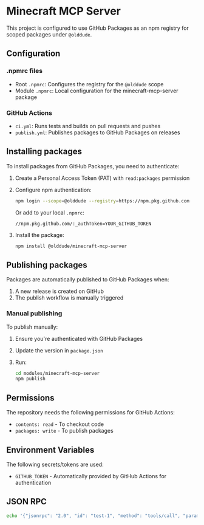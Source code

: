# Minecraft MCP Server

This project is configured to use GitHub Packages as an npm registry for scoped packages under `@olddude`.

## Configuration

### .npmrc files

- Root `.npmrc`: Configures the registry for the `@olddude` scope
- Module `.npmrc`: Local configuration for the minecraft-mcp-server package

### GitHub Actions

- `ci.yml`: Runs tests and builds on pull requests and pushes
- `publish.yml`: Publishes packages to GitHub Packages on releases

## Installing packages

To install packages from GitHub Packages, you need to authenticate:

1. Create a Personal Access Token (PAT) with `read:packages` permission
2. Configure npm authentication:

   ```bash
   npm login --scope=@olddude --registry=https://npm.pkg.github.com
   ```

   Or add to your local `.npmrc`:

   ```text
   //npm.pkg.github.com/:_authToken=YOUR_GITHUB_TOKEN
   ```

3. Install the package:

   ```bash
   npm install @olddude/minecraft-mcp-server
   ```

## Publishing packages

Packages are automatically published to GitHub Packages when:

1. A new release is created on GitHub
2. The publish workflow is manually triggered

### Manual publishing

To publish manually:

1. Ensure you're authenticated with GitHub Packages
2. Update the version in `package.json`
3. Run:

   ```bash
   cd modules/minecraft-mcp-server
   npm publish
   ```

## Permissions

The repository needs the following permissions for GitHub Actions:

- `contents: read` - To checkout code
- `packages: write` - To publish packages

## Environment Variables

The following secrets/tokens are used:

- `GITHUB_TOKEN` - Automatically provided by GitHub Actions for authentication

## JSON RPC

```bash
echo '{"jsonrpc": "2.0", "id": "test-1", "method": "tools/call", "params": {"name": "execute-command", "arguments": {"command": "time query daytime"}}}' | node -r dotenv/config dist/index.js
```
